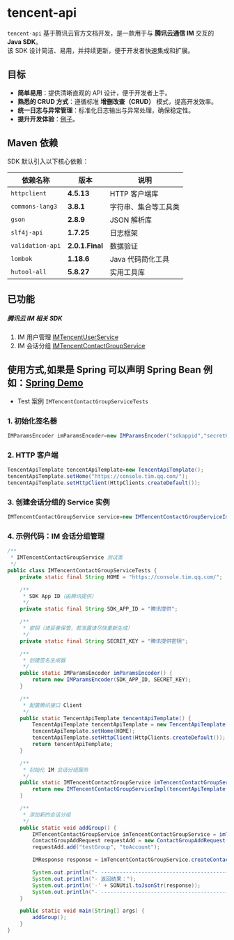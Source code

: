 # tencent-api

`tencent-api` 基于腾讯云官方文档开发，是一款用于与 **腾讯云通信 IM** 交互的 **Java SDK**。  
该 SDK 设计简洁、易用，并持续更新，便于开发者快速集成和扩展。

## 目标

- **简单易用**：提供清晰直观的 API 设计，便于开发者上手。
- **熟悉的 CRUD 方式**：遵循标准 **增删改查（CRUD）** 模式，提高开发效率。
- **统一日志与异常管理**：标准化日志输出与异常处理，确保稳定性。
- **提升开发体验**：[例子](doc/Good.md)。

## Maven 依赖

SDK 默认引入以下核心依赖：

| 依赖名称             | 版本              | 说明          |
|------------------|-----------------|-------------|
| `httpclient`     | **4.5.13**      | HTTP 客户端库   |
| `commons-lang3`  | **3.8.1**       | 字符串、集合等工具类  |
| `gson`           | **2.8.9**       | JSON 解析库    |
| `slf4j-api`      | **1.7.25**      | 日志框架        |
| `validation-api` | **2.0.1.Final** | 数据验证        |
| `lombok`         | **1.18.6**      | Java 代码简化工具 |
| `hutool-all`     | **5.8.27**      | 实用工具库       |

## 已功能

##### 腾讯云 IM 相关 SDK

1. IM 用户管理 [IMTencentUserService](https://cloud.tencent.com/document/product/269/1608)
2. IM 会话分组 [IMTencentContactGroupService](https://cloud.tencent.com/document/product/269/85791)

## 使用方式,如果是 Spring 可以声明 Spring Bean 例如：[Spring Demo](doc/Spring.md)
* Test 案例 `IMTencentContactGroupServiceTests`
### 1. 初始化签名器

```java
IMParamsEncoder imParamsEncoder=new IMParamsEncoder("sdkappid","secretKey");

```

### 2. HTTP 客户端

```java
TencentApiTemplate tencentApiTemplate=new TencentApiTemplate();
tencentApiTemplate.setHome("https://console.tim.qq.com/");
tencentApiTemplate.setHttpClient(HttpClients.createDefault());
```

### 3. 创建会话分组的 Service 实例

```java
IMTencentContactGroupService service=new IMTencentContactGroupServiceImpl(tencentApiTemplate(),imParamsEncoder);
```

### 4. 示例代码：IM 会话分组管理

```java
/**
 * IMTencentContactGroupService 测试类
 */
public class IMTencentContactGroupServiceTests {
    private static final String HOME = "https://console.tim.qq.com/";

    /**
     * SDK App ID（由腾讯提供）
     */
    private static final String SDK_APP_ID = "腾讯提供";

    /**
     * 密钥（请妥善保管，若泄露请尽快重新生成）
     */
    private static final String SECRET_KEY = "腾讯提供密钥";

    /**
     * 创建签名生成器
     */
    public static IMParamsEncoder imParamsEncoder() {
        return new IMParamsEncoder(SDK_APP_ID, SECRET_KEY);
    }

    /**
     * 配置腾讯接口 Client
     */
    public static TencentApiTemplate tencentApiTemplate() {
        TencentApiTemplate tencentApiTemplate = new TencentApiTemplate();
        tencentApiTemplate.setHome(HOME);
        tencentApiTemplate.setHttpClient(HttpClients.createDefault());
        return tencentApiTemplate;
    }

    /**
     * 初始化 IM 会话分组服务
     */
    public static IMTencentContactGroupService imTencentContactGroupService() {
        return new IMTencentContactGroupServiceImpl(tencentApiTemplate(), imParamsEncoder());
    }

    /**
     * 添加新的会话分组
     */
    public static void addGroup() {
        IMTencentContactGroupService imTencentContactGroupService = imTencentContactGroupService();
        ContactGroupAddRequest requestAdd = new ContactGroupAddRequest("administrator", "fromAccount");
        requestAdd.add("testGroup", "toAccount");

        IMResponse response = imTencentContactGroupService.createContactGroup(requestAdd);

        System.out.println("- ------------------------------------------------------------------");
        System.out.println("- 返回结果：");
        System.out.println('-' + SONUtil.toJsonStr(response));
        System.out.println("- ------------------------------------------------------------------");
    }

    public static void main(String[] args) {
        addGroup();
    }
}
```
